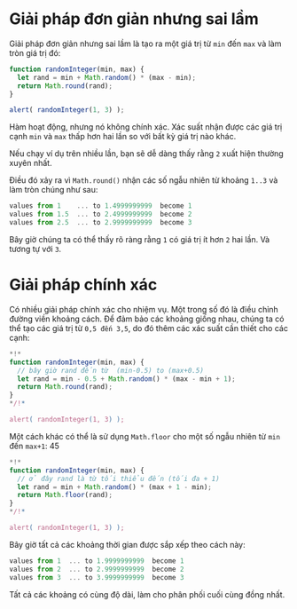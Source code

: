 # Giải pháp đơn giản nhưng sai lầm

Giải pháp đơn giản nhưng sai lầm là tạo ra một giá trị từ `min` đến `max` và làm tròn giá trị đó:

```js run
function randomInteger(min, max) {
  let rand = min + Math.random() * (max - min); 
  return Math.round(rand);
}

alert( randomInteger(1, 3) );
```

Hàm hoạt động, nhưng nó không chính xác. Xác suất nhận được các giá trị cạnh `min` và `max` thấp hơn hai lần so với bất kỳ giá trị nào khác.

Nếu chạy ví dụ trên nhiều lần, bạn sẽ dễ dàng thấy rằng `2` xuất hiện thường xuyên nhất.

Điều đó xảy ra vì `Math.round()` nhận các số ngẫu nhiên từ khoảng `1..3` và làm tròn chúng như sau:

```js no-beautify
values from 1    ... to 1.4999999999  become 1
values from 1.5  ... to 2.4999999999  become 2
values from 2.5  ... to 2.9999999999  become 3
```

Bây giờ chúng ta có thể thấy rõ ràng rằng `1` có giá trị ít hơn `2` hai lần. Và tương tự với `3`.

# Giải pháp chính xác

Có nhiều giải pháp chính xác cho nhiệm vụ. Một trong số đó là điều chỉnh đường viền khoảng cách. Để đảm bảo các khoảng giống nhau, chúng ta có thể tạo các giá trị từ `0,5 đến 3,5`, do đó thêm các xác suất cần thiết cho các cạnh:

```js run
*!*
function randomInteger(min, max) {
  // bây giờ rand đến từ  (min-0.5) to (max+0.5)
  let rand = min - 0.5 + Math.random() * (max - min + 1);
  return Math.round(rand);
}
*/!*

alert( randomInteger(1, 3) );
```

Một cách khác có thể là sử dụng `Math.floor` cho một số ngẫu nhiên từ `min` đến `max+1`: 45

```js run
*!*
function randomInteger(min, max) {
  // ở đây rand là từ tối thiểu đến (tối đa + 1)
  let rand = min + Math.random() * (max + 1 - min);
  return Math.floor(rand);
}
*/!*

alert( randomInteger(1, 3) );
```

Bây giờ tất cả các khoảng thời gian được sắp xếp theo cách này:

```js no-beautify
values from 1  ... to 1.9999999999  become 1
values from 2  ... to 2.9999999999  become 2
values from 3  ... to 3.9999999999  become 3
```

Tất cả các khoảng có cùng độ dài, làm cho phân phối cuối cùng đồng nhất.
